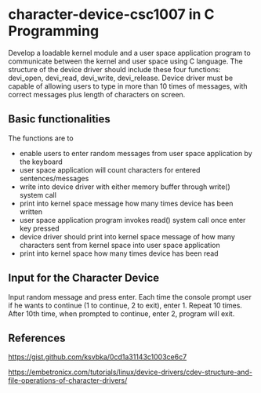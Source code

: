 # character-device-csc1007 in C Programming
Develop a loadable kernel module and a user space application program to communicate between the kernel and user space using C language. The structure of the device driver should include these four functions: devi_open, devi_read, devi_write, devi_release. Device driver must be capable of allowing users to type in more than 10 times of messages, with correct messages plus length of characters on screen. 
## Basic functionalities
The functions are to 
-	enable users to enter random messages from user space application by the keyboard
-	user space application will count characters for entered sentences/messages
-	write into device driver with either memory buffer through write() system call
-	print into kernel space message how many times device has been written
-	user space application program invokes read() system call once enter key pressed
-	device driver should print into kernel space message of how many characters sent from kernel space into user space application
-	print into kernel space how many times device has been read

## Input for the Character Device
Input random message and press enter. Each time the console prompt user if he wants to continue (1 to continue, 2 to exit), enter 1. Repeat 10 times. After 10th time, when prompted to continue, enter 2, program will exit. 

## References
https://gist.github.com/ksvbka/0cd1a31143c1003ce6c7

https://embetronicx.com/tutorials/linux/device-drivers/cdev-structure-and-file-operations-of-character-drivers/
